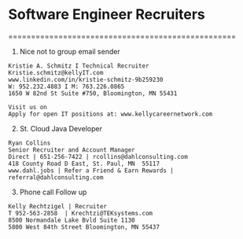 # Software Engineer Recruiters
==================================================
1. Nice not to group email sender
```
Kristie A. Schmitz I Technical Recruiter  
Kristie.schmitz@kellyIT.com
www.linkedin.com/in/kristie-schmitz-9b259230 
W: 952.232.4883 I M: 763.226.0865   
1650 W 82nd St Suite #750, Bloomington, MN 55431

Visit us on          
Apply for open IT positions at: www.kellycareernetwork.com
```
2. St. Cloud Java Developer
```
Ryan Collins
Senior Recruiter and Account Manager
Direct | 651-256-7422 | rcollins@dahlconsulting.com 
418 County Road D East, St. Paul, MN  55117
www.dahl.jobs | Refer a Friend & Earn Rewards | referral@dahlconsulting.com
```
3. Phone call Follow up
```
Kelly Rechtzigel | Recruiter
T 952-563-2858  | Krechtzi@TEKsystems.com
8500 Normandale Lake Bvld Suite 1130
5800 West 84th Street Bloomington, MN 55437 
```